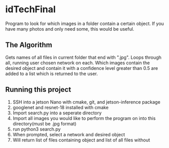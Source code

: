 # idTechFinal
Program to look for which images in a folder contain a certain object. If you have many photos and only need some, this would be useful.

## The Algorithm
Gets names of all files in current folder that end with ".jpg". Loops through all, running user chosen network on each. Which images contain the desired object and contain it with a confidence level greater than 0.5 are added to a list which is returned to the user.

## Running this project
1. SSH into a jetson Nano with cmake, git, and jetson-inference package
2. googlenet and resnet-18 installed with cmake
3. Import search.py into a seperate directory
4. Import all images you would like to perform the program on into this directory(must be .jpg format)
5. run python3 search.py
6. When prompted, select a network and desired object
7. Will return list of files containing object and list of all files without
